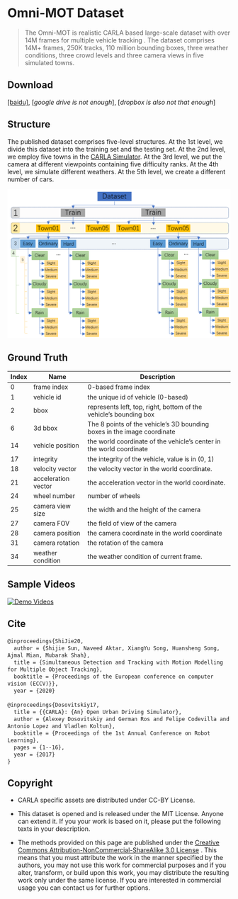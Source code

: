 # Omni-MOT Dataset
> The Omni-MOT  is realistic CARLA based large-scale dataset with over 14M frames for multiple vehicle tracking . The dataset comprises 14M+ frames, 250K tracks, 110 million bounding boxes, three weather conditions, three crowd levels and three camera views in five simulated towns.


## Download

[[baidu]](https://pan.baidu.com/s/1ma0rZIW6vfXeq5tdEk6K2w), [*google drive is not enough*], [*dropbox is also not that enough*]

## Structure

The published dataset comprises five-level structures. At the 1st level, we divide this dataset into the training set and the testing set. At the 2nd level, we employ five towns in the [CARLA Simulator](http://carla.org/). At the 3rd level, we put the camera at different viewpoints containing five difficulty ranks. At the 4th level, we simulate different weathers. At the 5th level, we create a different number of cars.

![](./imgs/DatasetStructure.png)

## Ground Truth

| Index | Name                | Description                                                  |
| ----- | ------------------- | ------------------------------------------------------------ |
| 0     | frame index         | 0\-based frame index                                         |
| 1     | vehicle id          | the unique id of vehicle \(0\-based\)                        |
| 2     | bbox                | represents left, top, right, bottom of the vehicle’s bounding box |
| 6     | 3d bbox             | The 8 points of the vehicle’s 3D bounding boxes in the image coordinate |
| 14    | vehicle position    | the world coordinate of the vehicle’s center in the world coordinate |
| 17    | integrity           | the integrity of the vehicle, value is in \(0, 1\)           |
| 18    | velocity vector     | the velocity vector in the world coordinate\.                |
| 21    | acceleration vector | the acceleration vector in the world coordinate\.            |
| 24    | wheel number        | number of wheels                                             |
| 25    | camera view size    | the width and the height of the camera                       |
| 27    | camera FOV          | the field of view of the camera                              |
| 28    | camera position     | the camera coordinate in the world coordinate                |
| 31    | camera rotation     | the rotation of the camera                                   |
| 34    | weather condition   | the weather condition of current frame\.                     |

## Sample Videos

[![Demo Videos](https://j.gifs.com/mOX0gO.gif)](https://youtu.be/os50DpuM8Ag)

## Cite

```
@inproceedings{ShiJie20,
  author = {Shijie Sun, Naveed Aktar, XiangYu Song, Huansheng Song, Ajmal Mian, Mubarak Shah},
  title = {Simultaneous Detection and Tracking with Motion Modelling for Multiple Object Tracking},
  booktitle = {Proceedings of the European conference on computer vision (ECCV)}},
  year = {2020}

@inproceedings{Dosovitskiy17,
  title = {{CARLA}: {An} Open Urban Driving Simulator},
  author = {Alexey Dosovitskiy and German Ros and Felipe Codevilla and Antonio Lopez and Vladlen Koltun},
  booktitle = {Proceedings of the 1st Annual Conference on Robot Learning},
  pages = {1--16},
  year = {2017}
}
```


## Copyright
- CARLA specific assets are distributed under CC-BY License.
- This dataset is opened and is released under the MIT License. Anyone can extend it. If you your work is based on it, please put the following texts in your description.

- The methods provided on this page are published under the [Creative Commons Attribution-NonCommercial-ShareAlike 3.0 License](http://creativecommons.org/licenses/by-nc-sa/3.0/) . This means that you must attribute the work in the manner specified by the authors, you may not use this work for commercial purposes and if you alter, transform, or build upon this work, you may distribute the resulting work only under the same license. If you are interested in commercial usage you can contact us for further options.


